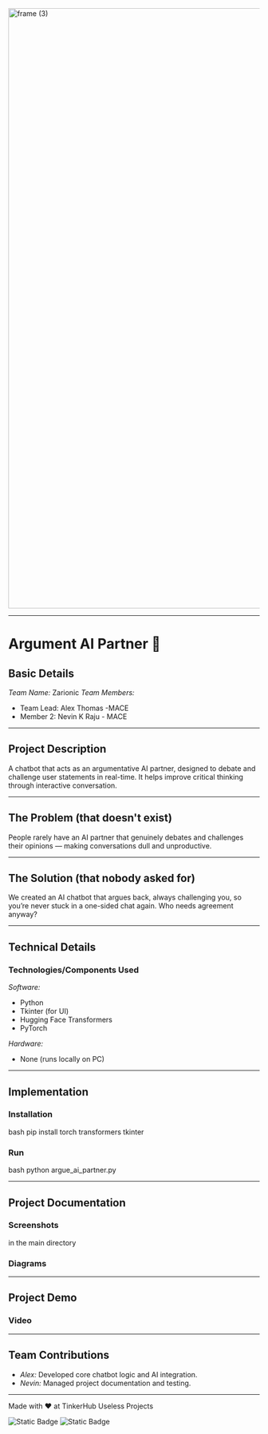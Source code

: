 <img width="3188" height="1202" alt="frame (3)" src="https://github.com/user-attachments/assets/517ad8e9-ad22-457d-9538-a9e62d137cd7" />

---

# Argument AI Partner 🎯

## Basic Details

*Team Name:* Zarionic
*Team Members:*

* Team Lead: Alex Thomas -MACE
* Member 2: Nevin K Raju - MACE

---

## Project Description

A chatbot that acts as an argumentative AI partner, designed to debate and challenge user statements in real-time. It helps improve critical thinking through interactive conversation.

---

## The Problem (that doesn't exist)

People rarely have an AI partner that genuinely debates and challenges their opinions — making conversations dull and unproductive.

---

## The Solution (that nobody asked for)

We created an AI chatbot that argues back, always challenging you, so you’re never stuck in a one-sided chat again. Who needs agreement anyway?

---

## Technical Details

### Technologies/Components Used

*Software:*

* Python
* Tkinter (for UI)
* Hugging Face Transformers
* PyTorch

*Hardware:*

* None (runs locally on PC)

---

## Implementation

### Installation

bash
pip install torch transformers tkinter


### Run

bash
python argue_ai_partner.py


---

## Project Documentation

### Screenshots

in the main directory

### Diagrams
---

## Project Demo

### Video

---

## Team Contributions

* *Alex:* Developed core chatbot logic and AI integration.
* *Nevin:* Managed project documentation and testing.

---

Made with ❤️ at TinkerHub Useless Projects 

![Static Badge](https://img.shields.io/badge/TinkerHub-24?color=%23000000&link=https%3A%2F%2Fwww.tinkerhub.org%2F)
![Static Badge](https://img.shields.io/badge/UselessProjects--25-25?link=https%3A%2F%2Fwww.tinkerhub.org%2Fevents%2FQ2Q1TQKX6Q%2FUseless%2520Projects)


